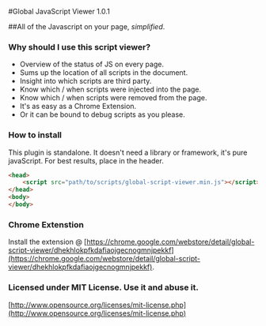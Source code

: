 #Global JavaScript Viewer 1.0.1

##All of the Javascript on your page, *simplified*.

### Why should I use this script viewer?

* Overview of the status of JS on every page.
* Sums up the location of all scripts in the document.
* Insight into which scripts are third party.
* Know which / when scripts were injected into the page.
* Know which / when scripts were removed from the page.
* It's as easy as a Chrome Extension.
* Or it can be bound to debug scripts as you please.

### How to install

This plugin is standalone. It doesn't need a library or framework, it's pure javaScript. For best results, place in the header. 

```html
<head>
	<script src="path/to/scripts/global-script-viewer.min.js"></script>
</head>
<body>
</body>
```
### Chrome Extenstion
Install the extension @ [https://chrome.google.com/webstore/detail/global-script-viewer/dhekhlokpfkdafiaojgecnogmnjpekkf](https://chrome.google.com/webstore/detail/global-script-viewer/dhekhlokpfkdafiaojgecnogmnjpekkf).

### Licensed under MIT License. Use it and abuse it.
[http://www.opensource.org/licenses/mit-license.php](http://www.opensource.org/licenses/mit-license.php)